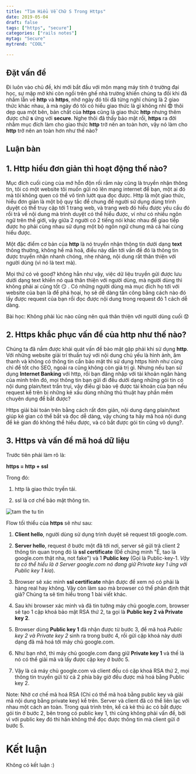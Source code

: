 ```yaml
---
title: "Tìm Hiểu Về Chữ S Trong Https"
date: 2019-05-04
draft: false
tags: ["https", "secure"]
categories: ["rails notes"]
mytag: "Secure"
mytrend: "COOL"

---
```


## Đặt vấn đề

Đi luôn vào chủ đề, khi mới bắt đầu với môn mạng máy tính ở trường đại học, sự mập mờ khi còn ngồi trên ghế nhà trường khiến chúng ta đôi khi đã nhầm lẫn về **http** và **https**, nhớ ngày đó tôi đã từng nghĩ chúng là 2 giao thức khác nhau, à mà ngày đó tôi có hiểu giao thức là gì không nhỉ :fearful: thôi dẹp qua một bên, bản chất của **https** cũng là giao thức **http** nhưng thêm được chữ **s** ứng với **secure**. Nghe thôi đã thấy bảo mật rồi, **https** ra đời nhằm mục đích làm cho giao thức **http** trở nên an toàn hơn, vậy nó làm cho **http** trở nên an toàn hơn như thế nào?

## Luận bàn

## 1. Http hiểu đơn giản thì hoạt động thế nào?

Mục đích cuối cùng của mớ hỗn độn rối rắm này cũng là truyền nhận thông tin, tôi có một website tôi muốn gửi nó lên mạng internet để bạn, một ai đó mà tôi không quen có thể vô tình lướt qua đọc được.
Http là một giao thức, hiểu đơn giản là một bộ quy tắc để chung để người sử dụng dùng trình duyệt có thể truy cập tới 1 trang web, và trang web đó hiểu được yêu cầu đó rồi trả về nội dung mà trình duyệt có thể hiểu được, ví như có nhiều ngôn ngữ trên thế giới, vậy giữa 2 người có 2 tiếng nói khác nhau để giao tiếp được họ phải cùng nhau sử dụng một bộ ngôn ngữ chung mà cả hai cùng hiểu được.

Một đặc điểm cơ bản của **http** là nó truyền nhận thông tin dưới dạng **text** thông thường, không hề mã hoã, điều này dẫn tới vấn đề đó là thông tin được truyền nhận nhanh chóng, nhẹ nhàng, nội dung rất thân thiện với người dùng (vì nó là text mà).

Mọi thứ có vẻ good? không hẳn như vậy, việc dữ liệu truyền gửi được lưu dưới dạng text khiến nó quá thân thiện với người dùng, mà người dùng thì không phải ai cũng tốt :smirk: . Có những người dùng mà mục đích họ tới với website của bạn là để phá hoại, họ sẽ dễ dàng tấn công bằng cách nào đó lấy được request của bạn rồi đọc được nội dung trong request đó 1 cách dễ dàng.

Bài học: Không phải lúc nào cũng nên quá thân thiện với người dùng cuối :worried:

## 2. Https khắc phục vấn đề của http như thế nào?

Chúng ta đã nắm được khái quát vấn đề bảo mật gặp phải khi sử dụng **http**. Với những website giải trí thuần tuý với nội dung chủ yếu là hình ảnh, âm thanh và không có thông tin cần bảo mật thì sử dụng https hình như cũng chỉ để tốt cho SEO, ngoài ra cũng không còn giá trị gì. Nhưng nếu bạn sử dụng **Internet Banking** với http, rồi bạn đăng nhập với tài khoản ngân hàng của mình trên đó, mọi thông tin bạn gửi đi đều dưới dạng những gói tin có nội dung plain/text trần trụi, vậy điều gì bảo vệ được tài khoản của bạn nếu request kể trên bị những kẻ xấu dùng những thủ thuật hay phần mềm chuyên dụng để bắt được?

Https giải bài toán trên bằng cách rất đơn giản, nội dung dạng plain/text giúp kẻ gian có thể bắt và đọc dễ dàng, vậy chúng ta hãy mã hoá nội dung để kẻ gian đó không thể hiểu được, và có bắt được gói tin cũng vô dụng?.

## 3. Https và vấn đề mã hoá dữ liệu

Trước tiên phải làm rõ là:

**https = http + ssl**

Trong đó:

1. http là giao thức tryền tải.

2. ssl là cơ chế bảo mật thông tin.

![tam the tu tin](/images/7.gif)

Flow tối thiểu của **https** sẽ như sau:

1. **Client hello**, người dùng sử dụng trình duyệt sẽ request tới google.com.

2. **Server hello**, request ở bước một đã tới nơi, server sẽ gửi trả client 2 thông tin quan trọng đó là **ssl certificate** (Để chứng minh "Ê, tao là google.com thật nha, not fake") và 1 **Public key** (Gọi là Public-key-1. *Vậy ta có thể hiểu là ở Server google.com nó đang giữ Private key 1 ứng với Public key 1 kia*).

3. Browser sẽ xác minh **ssl certificate** nhận được để xem nó có phải là hàng real hay không. Vậy còn làm sao mà browser có thể phân định thật giả? Chúng ta sẽ tìm hiểu trong 1 bài viết khác.

4. Sau khi browser xác minh và đã tin tưởng máy chủ google.com, browser sẽ tạo 1 cặp khoá bảo mật RSA thứ 2, ta gọi là **Public key 2 và Private key 2**.

5. Browser dùng **Public key 1** đã nhận được từ bước 3, để mã hoá *Public key 2 và Private key 2* sinh ra trong bước 4, rồi gửi cặp khoá này dưới dạng đã mã hoá tới máy chủ google.com.

6. Như bạn nhớ, thì máy chủ google.com đang giữ **Private key 1** và thế là nó có thể giải mã và lấy được cặp key ở bước 5.

7. Vậy là cả máy chủ google.com và client đều có cặp khoá RSA thứ 2, mọi thông tin truyền gửi từ cả 2 phía bây giờ đều được mã hoá bằng Public key 2.

Note: Nhờ cơ chế mã hoá RSA (Chỉ có thể mã hoá bằng public key và giải mã nội dung bằng private key) kể trên. Server và client đã có thể liên lạc với nhau một cách an toàn. Trong quá trình trên, kể cả kẻ thủ ác có bắt được gói tin ở bước 2, bên trong có public key 1, thì cũng không phải vấn đề, bởi vì với public key đó thì hắn không thể đọc được thông tin mà client gửi ở bước 5.

# Kết luận

Không có kết luận :)
